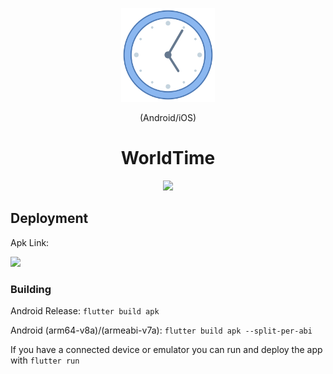 <p align="center">
  <img src="https://github.com/itssudhanshu/World-Time-App/blob/master/assets/clock.png" width="150">
</p>
<p align="center">(Android/iOS)</p>
<h1 align="center">WorldTime</h1>  

<p align="center"> 
  <a href="https://github.com/itssudhanshu/World-Time-App/blob/master/app-release.apk?raw=true">
    <img src="https://img.shields.io/badge/Download App-WorldTime-blue.svg?style=for-the-badge">
  </a> 
</p>


## Deployment
Apk Link:   

 <a href="https://github.com/itssudhanshu/World-Time-App/blob/master/app-release.apk?raw=true">
    <img src="https://img.shields.io/badge/Download App-WorldTime-blue.svg?style=for-the-badge">
  </a>  

<h3>Building</h3>

Android Release: `flutter build apk` 

Android (arm64-v8a)/(armeabi-v7a): `flutter build apk --split-per-abi`  

If you have a connected device or emulator you can run and deploy the app with `flutter run` 
